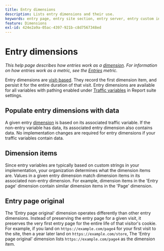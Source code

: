 ```yaml
---
title: Entry dimensions
description: Lists entry dimensions and their use.
keywords: entry page, entry site section, entry server, entry custom insight
feature: Dimensions
exl-id: 424e2a9a-05ac-4397-921b-c8d7567348ed
---
```

# Entry dimensions

*This help page describes how entries work as a [dimension](overview.md). For information on how entries work as a metric, see the [Entries](../metrics/entries.md) metric.*

Entry dimensions are [visit-based](../metrics/visits.md). They record the first dimension item, and persist it for the entire duration of that visit. Entry dimensions are available for all variables with pathing enabled under [Traffic variables](/help/admin/admin/c-manage-report-suites/c-edit-report-suites/c-traffic-variables/traffic-var.md) in Report suite settings.

## Populate entry dimensions with data

A given entry [dimension](overview.md) is based on its associated traffic variable. If the non-entry variable has data, its associated entry dimension also contains data. No implementation changes are required for entry dimensions if your traffic variables contain data.

## Dimension items

Since entry variables are typically based on custom strings in your implementation, your organization determines what the dimension items are. Values in a given entry dimension match dimension items in its associated non-entry dimension. For example, dimension items in the 'Entry page' dimension contain similar dimension items in the 'Page' dimension.

## Entry page original

The 'Entry page original' dimension operates differently than other entry dimensions. Instead of preserving the entry page for a given visit, it preserves the very first entry page for the entire life of that visitor's cookie. For example, if you land on `https://example.com/page4` for your first visit to the site, then a year later land on `https://example.com/store`, The 'Entry page original' dimension lists `https://example.com/page4` as the dimension item.
